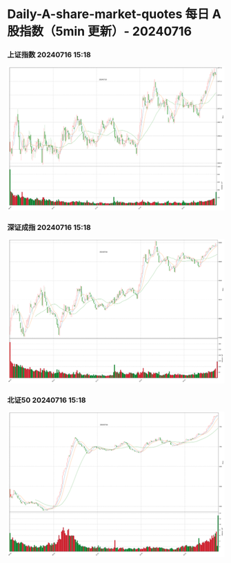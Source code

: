 
# Daily-A-share-market-quotes 每日 A 股指数（5min 更新）- 20240716

### 上证指数 20240716 15:18
![](./fig/2024/7/20240716-sh000001.png)

### 深证成指 20240716 15:18
![](./fig/2024/7/20240716-sz399001.png)

### 北证50 20240716 15:18
![](./fig/2024/7/20240716-bj899050.png)
